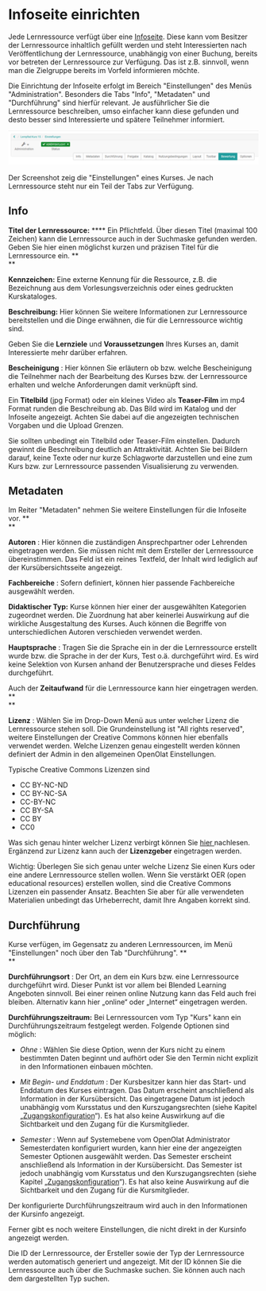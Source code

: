 # Infoseite einrichten

Jede Lernressource verfügt über eine [Infoseite](../catalog/Info_page.de.md). Diese kann
vom Besitzer der Lernressource inhaltlich gefüllt werden und steht
Interessierten nach Veröffentlichung der Lernressource, unabhängig von einer
Buchung, bereits vor betreten der Lernressource zur Verfügung. Das ist z.B.
sinnvoll, wenn man die Zielgruppe bereits im Vorfeld informieren möchte.

Die Einrichtung der Infoseite erfolgt im Bereich "Einstellungen" des Menüs
"Administration". Besonders die Tabs "Info", "Metadaten" und "Durchführung"
sind hierfür relevant. Je ausführlicher Sie die Lernressource beschreiben,
umso einfacher kann diese gefunden und desto besser sind Interessierte und
spätere Teilnehmer informiert.

![](assets/Einstellungen15.png)

Der Screenshot zeig die "Einstellungen" eines Kurses. Je nach Lernressource
steht nur ein Teil der Tabs zur Verfügung.

## Info

 **Titel der Lernressource:** **** Ein Pflichtfeld. Über diesen Titel (maximal
100 Zeichen) kann die Lernressource auch in der Suchmaske gefunden werden.
Geben Sie hier einen möglichst kurzen und präzisen Titel für die Lernressource
ein. **  
**

**Kennzeichen:** Eine externe Kennung für die Ressource, z.B. die Bezeichnung
aus dem Vorlesungsverzeichnis oder eines gedruckten Kurskataloges.

 **Beschreibung:** Hier können Sie weitere Informationen zur Lernressource
bereitstellen und die Dinge erwähnen, die für die Lernressource wichtig sind.

Geben Sie die **Lernziele** und **Voraussetzungen** Ihres Kurses an, damit
Interessierte mehr darüber erfahren.

 **Bescheinigung** : Hier können Sie erläutern ob bzw. welche Bescheinigung
die Teilnehmer nach der Bearbeitung des Kurses bzw. der Lernressource erhalten
und welche Anforderungen damit verknüpft sind.

Ein **Titelbild** (jpg Format) oder ein kleines Video als **Teaser-Film** im
mp4 Format runden die Beschreibung ab. Das Bild wird im Katalog und der
Infoseite angezeigt. Achten Sie dabei auf die angezeigten technischen Vorgaben
und die Upload Grenzen.

Sie sollten unbedingt ein Titelbild oder Teaser-Film einstellen. Dadurch
gewinnt die Beschreibung deutlich an Attraktivität. Achten Sie bei Bildern
darauf, keine Texte oder nur kurze Schlagworte darzustellen und eine zum Kurs
bzw. zur Lernressource passenden Visualisierung zu verwenden.

## Metadaten

Im Reiter "Metadaten" nehmen Sie weitere Einstellungen für die Infoseite vor.
**  
**

**Autoren** : Hier können die zuständigen Ansprechpartner oder Lehrenden
eingetragen werden. Sie müssen nicht mit dem Ersteller der Lernressource
übereinstimmen. Das Feld ist ein reines Textfeld, der Inhalt wird lediglich
auf der Kursübersichtsseite angezeigt.

 **Fachbereiche** : Sofern definiert, können hier passende Fachbereiche
ausgewählt werden.

 **Didaktischer Typ:**   Kurse können hier einer der ausgewählten Kategorien
zugeordnet werden. Die Zuordnung hat aber keinerlei Auswirkung auf die
wirkliche Ausgestaltung des Kurses. Auch können die Begriffe von
unterschiedlichen Autoren verschieden verwendet werden.

 **Hauptsprache** : Tragen Sie die Sprache ein in der die Lernressource
erstellt wurde bzw. die Sprache in der der Kurs, Test o.ä. durchgeführt wird.
Es wird keine Selektion von Kursen anhand der Benutzersprache und dieses
Feldes durchgeführt.

Auch der **Zeitaufwand** für die Lernressource kann hier eingetragen werden.
**  
**

 **Lizenz** : Wählen Sie im Drop-Down Menü aus unter welcher Lizenz die
Lernressource stehen soll. Die Grundeinstellung ist "All rights reserved",
weitere Einstellungen der Creative Commons können hier ebenfalls verwendet
werden. Welche Lizenzen genau eingestellt werden können definiert der Admin in
den allgemeinen OpenOlat Einstellungen.

Typische Creative Commons Lizenzen sind

  * CC BY-NC-ND
  * CC BY-NC-SA
  * CC-BY-NC
  * CC BY-SA
  * CC BY
  * CC0

Was sich genau hinter welcher Lizenz verbirgt können Sie [hier
](https://creativecommons.org/licenses/?lang=de)nachlesen.  Ergänzend zur
Lizenz kann auch der **Lizenzgeber** eingetragen werden.

Wichtig: Überlegen Sie sich genau unter welche Lizenz Sie einen Kurs oder eine
andere Lernressource stellen wollen. Wenn Sie verstärkt OER (open educational
resources) erstellen wollen, sind die Creative Commons Lizenzen ein passender
Ansatz. Beachten Sie aber für alle verwendeten Materialien unbedingt das
Urheberrecht, damit Ihre Angaben korrekt sind.

## Durchführung

Kurse verfügen, im Gegensatz zu anderen Lernressourcen, im Menü
"Einstellungen" noch über den Tab "Durchführung". **  
**

 **Durchführungsort** : Der Ort, an dem ein Kurs bzw. eine Lernressource
durchgeführt wird. Dieser Punkt ist vor allem bei Blended Learning Angeboten
sinnvoll. Bei einer reinen online Nutzung kann das Feld auch frei bleiben.
Alternativ kann hier „online“ oder „Internet“ eingetragen werden.

 **Durchführungszeitraum:** Bei Lernressourcen vom Typ "Kurs" kann ein
Durchführungszeitraum festgelegt werden. Folgende Optionen sind möglich:

  *  _Ohne_ : Wählen Sie diese Option, wenn der Kurs nicht zu einem bestimmten Daten beginnt und aufhört oder Sie den Termin nicht explizit in den Informationen einbauen möchten.

  *  _Mit Begin- und Enddatum_ : Der Kursbesitzer kann hier das Start- und Enddatum des Kurses eintragen. Das Datum erscheint anschließend als Information in der Kursübersicht. Das eingetragene Datum ist jedoch unabhängig vom Kursstatus und den Kurszugangsrechten (siehe Kapitel „[Zugangskonfiguration](../course_create/Access_configuration.de.md)“). Es hat also keine Auswirkung auf die Sichtbarkeit und den Zugang für die Kursmitglieder.

  *  _Semester_ : Wenn auf Systemebene vom OpenOlat Administrator Semesterdaten konfiguriert wurden, kann hier eine der angezeigten Semester Optionen ausgewählt werden. Das Semester erscheint anschließend als Information in der Kursübersicht. Das Semester ist jedoch unabhängig vom Kursstatus und den Kurszugangsrechten (siehe Kapitel „[Zugangskonfiguration](../course_create/Access_configuration.de.md)“). Es hat also keine Auswirkung auf die Sichtbarkeit und den Zugang für die Kursmitglieder.

Der konfigurierte Durchführungszeitraum wird auch in den Informationen der
Kursinfo angezeigt.

Ferner gibt es noch weitere Einstellungen, die nicht direkt in der Kursinfo
angezeigt werden.

  

Die ID der Lernressource, der Ersteller sowie der Typ der Lernressource werden
automatisch generiert und angezeigt. Mit der ID können Sie die Lernressource
auch über die Suchmaske suchen. Sie können auch nach dem dargestellten Typ
suchen.

